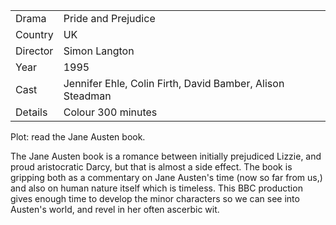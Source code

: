 | | |
|-|-|
Drama|Pride and Prejudice
Country|UK
Director|Simon Langton
Year|1995
Cast|Jennifer Ehle, Colin Firth, David Bamber, Alison Steadman
Details|Colour 300 minutes

Plot: read the Jane Austen book.

The Jane Austen book is a romance between
initially prejudiced Lizzie, and proud aristocratic
Darcy, but that is almost a side effect.  The book is
gripping both as a commentary on Jane Austen's time
(now so far from us,) and also on human nature itself
which is timeless.  This BBC production gives enough
time to develop the minor characters so we can see
into Austen's world, and revel in her often
ascerbic wit.
